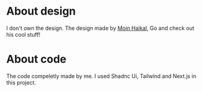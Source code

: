 # About design
I don't own the design.
The design made by [Moin Haikal](https://www.figma.com/community/file/1124655074743578031), Go and check out his cool stuff!

# About code
The code compeletly made by me.
I used Shadnc Ui, Tailwind and Next.js in this project.
